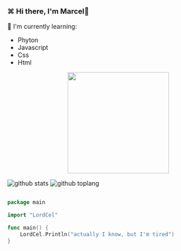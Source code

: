 ### ⌘ Hi there, I'm Marcel👋


:page_with_curl: I'm currently learning:
- Phyton
- Javascript
- Css
- Html

<p align="center">
<img width="230" height="230" src="https://avatars.githubusercontent.com/MarcelCyan" />
</p>

![github stats](https://github-readme-stats.vercel.app/api?username=MarcelCyan&show_icons=true&theme=radical)
![github toplang](https://github-readme-stats.vercel.app/api/top-langs/?username=MsrcelCyan&show_icons=true&theme=radical)

<!--![github toplang](https://github-readme-stats.vercel.app/api/top-langs/?username=MarcelCyan&layout=compact&theme=nightowl)-->
```go

package main

import "LordCel"

func main() {
    LordCel.Println("actually I know, but I'm tired")
}
```

